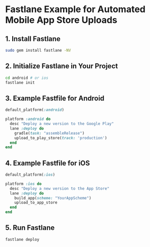 # Fastlane Example for Automated Mobile App Store Uploads

## 1. Install Fastlane

```sh
sudo gem install fastlane -NV
```

## 2. Initialize Fastlane in Your Project

```sh
cd android # or ios
fastlane init
```

## 3. Example Fastfile for Android

```ruby
default_platform(:android)

platform :android do
  desc "Deploy a new version to the Google Play"
  lane :deploy do
    gradle(task: "assembleRelease")
    upload_to_play_store(track: 'production')
  end
end
```

## 4. Example Fastfile for iOS

```ruby
default_platform(:ios)

platform :ios do
  desc "Deploy a new version to the App Store"
  lane :deploy do
    build_app(scheme: "YourAppScheme")
    upload_to_app_store
  end
end
```

## 5. Run Fastlane

```sh
fastlane deploy
``` 